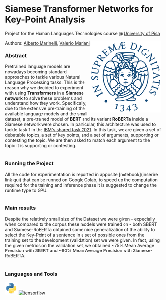 # Siamese Transformer Networks for Key-Point Analysis

Project for the Human Languages Technologies course @ [University of Pisa](https://www.unipi.it/index.php/english)

<img src="imgs/unipi_logo.png" align="right" alt="Unipi logo">

Authors: [Alberto Marinelli](https://github.com/AlbertoMarinelli), [Valerio Mariani](https://github.com/sd3ntato)


### Abstract
Pretrained language models are nowadays becoming standard approaches to tackle various Natural Language Processing tasks. This is the reason why we decided to experiment with using **Transformers** in a **Siamese network** to solve these problems and understand how they work. Specifically, due to the extensive pre-training of the available language models and the small dataset, a pre-trained model of **BERT** and its variant **RoBERTa** inside a Siamese network were chosen.
In particular, this architecture was used to tackle task 1 in the [IBM's shared task 2021](https://github.com/ibm/KPA_2021_shared_task).  In this task, we are given a set of debatable topics, a set of key points, and a set of arguments, supporting or contesting the topic. We are then asked to match each argument to the topic it is supporting or contesting.
<br /><br />

### Running the Project
All the code for experimentation is reported in apposite [notebook](inserire link qui) that can be runned on Google Colab, to speed up the computation required for the training and inference phase it is suggested to change the runtime type to GPU.
<br /><br />

### Main results
Despite the relatively small size of the Dataset we were given - expecially when compared to the corpus these models were trained on - both SBERT and Siamese-RoBERTa obtained some nice generalization of the ability to select the Key-Point of a sentence in a set of possible ones from the training set to the development (validation) set we were given. In fact, using the given metrics on the validation set, we obtained \~75% Mean Average Precision with SBERT and \~80% Mean Average Precision with Siamese-RoBERTA.
<br /><br />

<h3 align="left">Languages and Tools</h3>
<p align="left"></a> <a href="https://www.python.org" target="_blank" rel="noreferrer"> <img src="https://raw.githubusercontent.com/devicons/devicon/master/icons/python/python-original.svg" alt="python" width="40" height="40"/> </a><a href="https://www.tensorflow.org" target="_blank" rel="noreferrer"> <img src="https://www.vectorlogo.zone/logos/tensorflow/tensorflow-icon.svg" alt="tensorflow" width="40" height="40"/> </a> </p>
